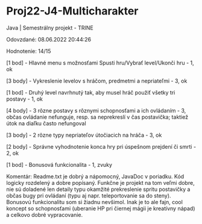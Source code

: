 # Proj22-J4-Multicharakter
Java | Semestrálny projekt - TRINE

Odovzdané: 08.06.2022 20:44:26

Hodnotenie: 14/15

[1 bod] - Hlavné menu s možnosťami Spusti hru/Vybrať level/Ukonči hru - 1, ok

[3 body] - Vykreslenie levelov s hráčom, predmetmi a nepriateľmi - 3, ok

[1 bod] - Druhý level navrhnutý tak, aby musel hráč použiť všetky tri postavy - 1, ok

[4 body] - 3 rôzne postavy s rôznymi schopnosťami a ich ovládaním - 3, občas ovládanie nefunguje, resp. sa neprekreslí v čas postavička; taktiež útok na diaľku často nefungoval

[3 body] - 2 rôzne typy nepriateľov útočiacich na hráča - 3, ok

[2 body] - Správne vyhodnotenie konca hry pri úspešnom prejdení či smrti - 2, ok

[1 bod] - Bonusová funkcionalita - 1, zvuky

Komentár: Readme.txt je dobrý a nápomocný, JavaDoc v poriadku. Kód logicky rozdelený a dobre popísaný. Funkčne je projekt na tom veľmi dobre, nie sú doladené len detaily typu okamžité prekreslenie spritu postavičky a občas bugy pri ovládaní (typu aj napr. teleportovanie sa do steny). Bonusovú funkcionalitu som si žiadnu nevšimol. Inak je to ale fajn, cool koncept so schopnosťami (uberanie HP pri čiernej mágii je kreatívny nápad) a celkovo dobré vypracovanie.
